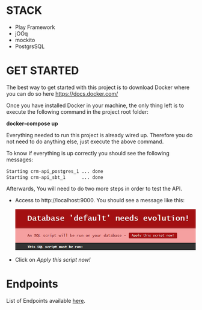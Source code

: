 # STACK

- Play Framework
- jOOq
- mockito
- PostgrsSQL

# GET STARTED

The best way to get started with this project is to download Docker where you can do so here https://docs.docker.com/ 

Once you have installed Docker in your machine, the only thing left is to execute the following command in the project root folder:

**docker-compose up**

Everything needed to run this project is already wired up. Therefore you do not need to do anything else, just execute the above command.

To know if everything is up correctly you should see the following messages:

```
Starting crm-api_postgres_1 ... done
Starting crm-api_sbt_1      ... done
```

Afterwards, You will need to do two more steps in order to test the API.

* Access to http://localhost:9000. You should see a message like this:

    ![evolutions](evolution.png?raw=true "Database needs evolution")

* Click on *Apply this script now!*

# Endpoints

List of Endpoints available [here](ENDPOINTS.md).
